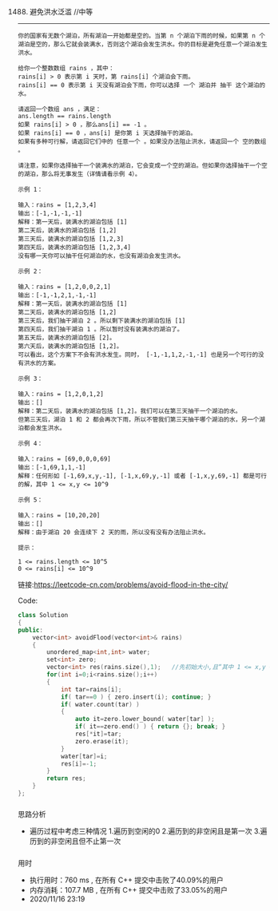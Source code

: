 1488. 避免洪水泛滥   //中等
----
    你的国家有无数个湖泊，所有湖泊一开始都是空的。当第 n 个湖泊下雨的时候，如果第 n 个湖泊是空的，那么它就会装满水，否则这个湖泊会发生洪水。你的目标是避免任意一个湖泊发生洪水。
    
    给你一个整数数组 rains ，其中：
    rains[i] > 0 表示第 i 天时，第 rains[i] 个湖泊会下雨。
    rains[i] == 0 表示第 i 天没有湖泊会下雨，你可以选择 一个 湖泊并 抽干 这个湖泊的水。

    请返回一个数组 ans ，满足：
    ans.length == rains.length
    如果 rains[i] > 0 ，那么ans[i] == -1 。
    如果 rains[i] == 0 ，ans[i] 是你第 i 天选择抽干的湖泊。
    如果有多种可行解，请返回它们中的 任意一个 。如果没办法阻止洪水，请返回一个 空的数组 。

    请注意，如果你选择抽干一个装满水的湖泊，它会变成一个空的湖泊。但如果你选择抽干一个空的湖泊，那么将无事发生（详情请看示例 4）。

    示例 1：

    输入：rains = [1,2,3,4]
    输出：[-1,-1,-1,-1]
    解释：第一天后，装满水的湖泊包括 [1]
    第二天后，装满水的湖泊包括 [1,2]
    第三天后，装满水的湖泊包括 [1,2,3]
    第四天后，装满水的湖泊包括 [1,2,3,4]
    没有哪一天你可以抽干任何湖泊的水，也没有湖泊会发生洪水。

    示例 2：

    输入：rains = [1,2,0,0,2,1]
    输出：[-1,-1,2,1,-1,-1]
    解释：第一天后，装满水的湖泊包括 [1]
    第二天后，装满水的湖泊包括 [1,2]
    第三天后，我们抽干湖泊 2 。所以剩下装满水的湖泊包括 [1]
    第四天后，我们抽干湖泊 1 。所以暂时没有装满水的湖泊了。
    第五天后，装满水的湖泊包括 [2]。
    第六天后，装满水的湖泊包括 [1,2]。
    可以看出，这个方案下不会有洪水发生。同时， [-1,-1,1,2,-1,-1] 也是另一个可行的没有洪水的方案。

    示例 3：

    输入：rains = [1,2,0,1,2]
    输出：[]
    解释：第二天后，装满水的湖泊包括 [1,2]。我们可以在第三天抽干一个湖泊的水。
    但第三天后，湖泊 1 和 2 都会再次下雨，所以不管我们第三天抽干哪个湖泊的水，另一个湖泊都会发生洪水。

    示例 4：

    输入：rains = [69,0,0,0,69]
    输出：[-1,69,1,1,-1]
    解释：任何形如 [-1,69,x,y,-1], [-1,x,69,y,-1] 或者 [-1,x,y,69,-1] 都是可行的解，其中 1 <= x,y <= 10^9

    示例 5：

    输入：rains = [10,20,20]
    输出：[]
    解释：由于湖泊 20 会连续下 2 天的雨，所以没有没有办法阻止洪水。

    提示：

    1 <= rains.length <= 10^5
    0 <= rains[i] <= 10^9

链接:https://leetcode-cn.com/problems/avoid-flood-in-the-city/

Code:
```cpp
class Solution 
{
public:
    vector<int> avoidFlood(vector<int>& rains) 
    {
        unordered_map<int,int> water;
        set<int> zero;
        vector<int> res(rains.size(),1);   //先初始大小,且“其中 1 <= x,y <= 10^9”
        for(int i=0;i<rains.size();i++)
        {
            int tar=rains[i];
            if( tar==0 ) { zero.insert(i); continue; }
            if( water.count(tar) )
            {
                auto it=zero.lower_bound( water[tar] );
                if( it==zero.end() ) { return {}; break; }
                res[*it]=tar;
                zero.erase(it);
            }
            water[tar]=i;
            res[i]=-1;
        }
        return res;
    }
};
```
#####
思路分析
* 遍历过程中考虑三种情况 1.遍历到空闲的0 2.遍历到的非空闲且是第一次 3.遍历到的非空闲且但不止第一次
#####
用时
* 执行用时：760 ms , 在所有 C++ 提交中击败了40.09%的用户
* 内存消耗：107.7 MB , 在所有 C++ 提交中击败了33.05%的用户
* 2020/11/16   23:19
